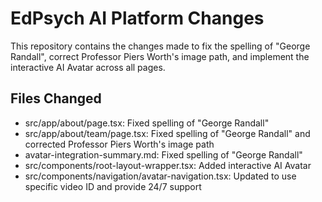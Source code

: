 # EdPsych AI Platform Changes  
  
This repository contains the changes made to fix the spelling of "George Randall", correct Professor Piers Worth's image path, and implement the interactive AI Avatar across all pages.  
  
## Files Changed  
  
- src/app/about/page.tsx: Fixed spelling of "George Randall"  
- src/app/about/team/page.tsx: Fixed spelling of "George Randall" and corrected Professor Piers Worth's image path  
- avatar-integration-summary.md: Fixed spelling of "George Randall"  
- src/components/root-layout-wrapper.tsx: Added interactive AI Avatar  
- src/components/navigation/avatar-navigation.tsx: Updated to use specific video ID and provide 24/7 support 
